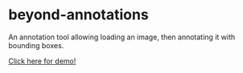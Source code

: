 # beyond-annotations
An annotation tool allowing loading an image, then annotating it with bounding boxes.

[Click here for demo!](https://larkranger.github.io/beyond-annotations/)
